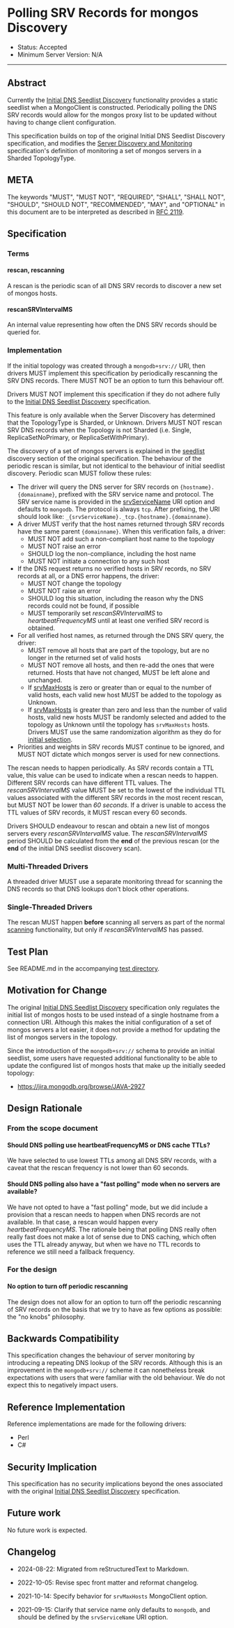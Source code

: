 # Polling SRV Records for mongos Discovery

- Status: Accepted
- Minimum Server Version: N/A

______________________________________________________________________

## Abstract

Currently the [Initial DNS Seedlist Discovery](../initial-dns-seedlist-discovery/initial-dns-seedlist-discovery.md)
functionality provides a static seedlist when a MongoClient is constructed. Periodically polling the DNS SRV records
would allow for the mongos proxy list to be updated without having to change client configuration.

This specification builds on top of the original Initial DNS Seedlist Discovery specification, and modifies the
[Server Discovery and Monitoring](../server-discovery-and-monitoring/server-discovery-and-monitoring.md) specification's
definition of monitoring a set of mongos servers in a Sharded TopologyType.

## META

The keywords "MUST", "MUST NOT", "REQUIRED", "SHALL", "SHALL NOT", "SHOULD", "SHOULD NOT", "RECOMMENDED", "MAY", and
"OPTIONAL" in this document are to be interpreted as described in [RFC 2119](https://www.ietf.org/rfc/rfc2119.txt).

## Specification

### Terms

#### rescan, rescanning

A rescan is the periodic scan of all DNS SRV records to discover a new set of mongos hosts.

#### rescanSRVIntervalMS

An internal value representing how often the DNS SRV records should be queried for.

### Implementation

If the initial topology was created through a `mongodb+srv://` URI, then drivers MUST implement this specification by
periodically rescanning the SRV DNS records. There MUST NOT be an option to turn this behaviour off.

Drivers MUST NOT implement this specification if they do not adhere fully to the
[Initial DNS Seedlist Discovery](../initial-dns-seedlist-discovery/initial-dns-seedlist-discovery.md) specification.

This feature is only available when the Server Discovery has determined that the TopologyType is Sharded, or Unknown.
Drivers MUST NOT rescan SRV DNS records when the Topology is not Sharded (i.e. Single, ReplicaSetNoPrimary, or
ReplicaSetWithPrimary).

The discovery of a set of mongos servers is explained in the
[seedlist](../initial-dns-seedlist-discovery/initial-dns-seedlist-discovery.md#seedlist-discovery) discovery section of
the original specification. The behaviour of the periodic rescan is similar, but not identical to the behaviour of
initial seedlist discovery. Periodic scan MUST follow these rules:

- The driver will query the DNS server for SRV records on `{hostname}.{domainname}`, prefixed with the SRV service name
    and protocol. The SRV service name is provided in the
    [srvServiceName](../initial-dns-seedlist-discovery/initial-dns-seedlist-discovery.md#srvservicename) URI option and
    defaults to `mongodb`. The protocol is always `tcp`. After prefixing, the URI should look like:
    `_{srvServiceName}._tcp.{hostname}.{domainname}`.
- A driver MUST verify that the host names returned through SRV records have the same parent `{domainname}`. When this
    verification fails, a driver:
    - MUST NOT add such a non-compliant host name to the topology
    - MUST NOT raise an error
    - SHOULD log the non-compliance, including the host name
    - MUST NOT initiate a connection to any such host
- If the DNS request returns no verified hosts in SRV records, no SRV records at all, or a DNS error happens, the
    driver:
    - MUST NOT change the topology
    - MUST NOT raise an error
    - SHOULD log this situation, including the reason why the DNS records could not be found, if possible
    - MUST temporarily set *rescanSRVIntervalMS* to *heartbeatFrequencyMS* until at least one verified SRV record is
        obtained.
- For all verified host names, as returned through the DNS SRV query, the driver:
    - MUST remove all hosts that are part of the topology, but are no longer in the returned set of valid hosts
    - MUST NOT remove all hosts, and then re-add the ones that were returned. Hosts that have not changed, MUST be left
        alone and unchanged.
    - If [srvMaxHosts](../initial-dns-seedlist-discovery/initial-dns-seedlist-discovery.md#srvmaxhosts) is zero or greater
        than or equal to the number of valid hosts, each valid new host MUST be added to the topology as Unknown.
    - If [srvMaxHosts](../initial-dns-seedlist-discovery/initial-dns-seedlist-discovery.md#srvmaxhosts) is greater than
        zero and less than the number of valid hosts, valid new hosts MUST be randomly selected and added to the topology
        as Unknown until the topology has `srvMaxHosts` hosts. Drivers MUST use the same randomization algorithm as they
        do for [initial selection](../initial-dns-seedlist-discovery/initial-dns-seedlist-discovery.md#querying-dns).
- Priorities and weights in SRV records MUST continue to be ignored, and MUST NOT dictate which mongos server is used
    for new connections.

The rescan needs to happen periodically. As SRV records contain a TTL value, this value can be used to indicate when a
rescan needs to happen. Different SRV records can have different TTL values. The *rescanSRVIntervalMS* value MUST be set
to the lowest of the individual TTL values associated with the different SRV records in the most recent rescan, but MUST
NOT be lower than *60 seconds*. If a driver is unable to access the TTL values of SRV records, it MUST rescan every 60
seconds.

Drivers SHOULD endeavour to rescan and obtain a new list of mongos servers every *rescanSRVIntervalMS* value. The
*rescanSRVIntervalMS* period SHOULD be calculated from the **end** of the previous rescan (or the **end** of the initial
DNS seedlist discovery scan).

### Multi-Threaded Drivers

A threaded driver MUST use a separate monitoring thread for scanning the DNS records so that DNS lookups don't block
other operations.

### Single-Threaded Drivers

The rescan MUST happen **before** scanning all servers as part of the normal
[scanning](../server-discovery-and-monitoring/server-monitoring.md#scanning) functionality, but only if
*rescanSRVIntervalMS* has passed.

## Test Plan

See README.md in the accompanying [test directory](tests/README.md).

## Motivation for Change

The original [Initial DNS Seedlist Discovery](../initial-dns-seedlist-discovery/initial-dns-seedlist-discovery.md)
specification only regulates the initial list of mongos hosts to be used instead of a single hostname from a connection
URI. Although this makes the initial configuration of a set of mongos servers a lot easier, it does not provide a method
for updating the list of mongos servers in the topology.

Since the introduction of the `mongodb+srv://` schema to provide an initial seedlist, some users have requested
additional functionality to be able to update the configured list of mongos hosts that make up the initially seeded
topology:

- <https://jira.mongodb.org/browse/JAVA-2927>

## Design Rationale

### From the scope document

#### Should DNS polling use heartbeatFrequencyMS or DNS cache TTLs?

We have selected to use lowest TTLs among all DNS SRV records, with a caveat that the rescan frequency is not lower than
60 seconds.

#### Should DNS polling also have a "fast polling" mode when no servers are available?

We have not opted to have a "fast polling" mode, but we did include a provision that a rescan needs to happen when DNS
records are not available. In that case, a rescan would happen every *heartbeatFrequencyMS*. The rationale being that
polling DNS really often really fast does not make a lot of sense due to DNS caching, which often uses the TTL already
anyway, but when we have no TTL records to reference we still need a fallback frequency.

### For the design

#### No option to turn off periodic rescanning

The design does not allow for an option to turn off the periodic rescanning of SRV records on the basis that we try to
have as few options as possible: the "no knobs" philosophy.

## Backwards Compatibility

This specification changes the behaviour of server monitoring by introducing a repeating DNS lookup of the SRV records.
Although this is an improvement in the `mongodb+srv://` scheme it can nonetheless break expectations with users that
were familiar with the old behaviour. We do not expect this to negatively impact users.

## Reference Implementation

Reference implementations are made for the following drivers:

- Perl
- C#

## Security Implication

This specification has no security implications beyond the ones associated with the original
[Initial DNS Seedlist Discovery](../initial-dns-seedlist-discovery/initial-dns-seedlist-discovery.md) specification.

## Future work

No future work is expected.

## Changelog

- 2024-08-22: Migrated from reStructuredText to Markdown.

- 2022-10-05: Revise spec front matter and reformat changelog.

- 2021-10-14: Specify behavior for `srvMaxHosts` MongoClient option.

- 2021-09-15: Clarify that service name only defaults to `mongodb`, and should be defined by the `srvServiceName` URI
    option.
